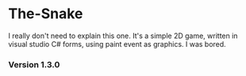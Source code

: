 # The-Snake

I really don't need to explain this one. It's a simple 2D game, written in visual studio C# forms, using paint event as graphics. I was bored.

### Version 1.3.0
